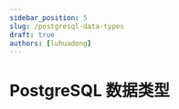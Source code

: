 ```yaml
---
sidebar_position: 5
slug: /postgresql-data-types
draft: true
authors: [luhuadong]
---
```


# PostgreSQL 数据类型

